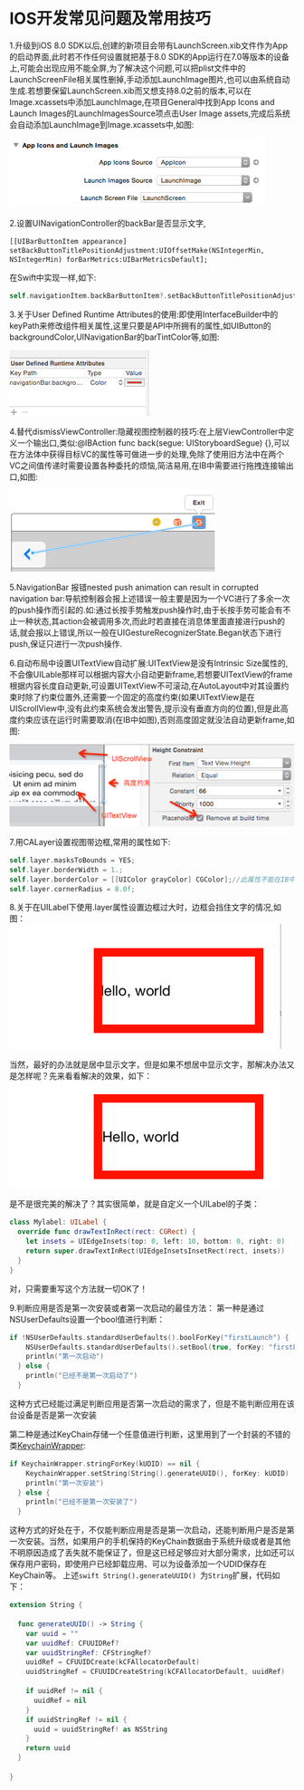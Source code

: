 IOS开发常见问题及常用技巧
========================= 

1.升级到iOS 8.0 SDK以后,创建的新项目会带有LaunchScreen.xib文件作为App的启动界面,此时若不作任何设置就把基于8.0 SDK的App运行在7.0等版本的设备上,可能会出现应用不能全屏,为了解决这个问题,可以把plist文件中的LaunchScreenFile相关属性删掉,手动添加LaunchImage图片,也可以由系统自动生成.若想要保留LaunchScreen.xib而又想支持8.0之前的版本,可以在Image.xcassets中添加LaunchImage,在项目General中找到App Icons and Launch Images的LaunchImagesSource项点击User Image assets,完成后系统会自动添加LaunchImage到Image.xcassets中,如图:

<img src="./imgCaps/1.png" />

2.设置UINavigationController的backBar是否显示文字,
```objc
[[UIBarButtonItem appearance] setBackButtonTitlePositionAdjustment:UIOffsetMake(NSIntegerMin, NSIntegerMin) forBarMetrics:UIBarMetricsDefault];
```

在Swift中实现一样,如下:

```swift
self.navigationItem.backBarButtonItem?.setBackButtonTitlePositionAdjustment(UIOffsetMake(CGFloat.min, CGFloat.min), forBarMetrics: UIBarMetrics.Default)
```
3.关于User Defined Runtime Attributes的使用:即使用InterfaceBuilder中的keyPath来修改组件相关属性,这里只要是API中所拥有的属性,如UIButton的backgroundColor,UINavigationBar的barTintColor等,如图:

<img src="/imgCaps/3.png" />

4.替代dismissViewController:隐藏视图控制器的技巧:在上层ViewController中定义一个输出口,类似:@IBAction func back(segue: UIStoryboardSegue) {},可以在方法体中获得目标VC的属性等可做进一步的处理,免除了使用旧方法中在两个VC之间值传递时需要设置各种委托的烦恼,简洁易用,在IB中需要进行拖拽连接输出口,如图:

<img src="/imgCaps/4.png" />

5.NavigationBar 报错nested push animation can result in corrupted navigation bar:导航控制器会报上述错误一般主要是因为一个VC进行了多余一次的push操作而引起的.如:通过长按手势触发push操作时,由于长按手势可能会有不止一种状态,其action会被调用多次,而此时若直接在消息体里面直接进行push的话,就会报以上错误,所以一般在UIGestureRecognizerState.Began状态下进行push,保证只进行一次push操作.

6.自动布局中设置UITextView自动扩展:UITextView是没有Intrinsic Size属性的,不会像UILable那样可以根据内容大小自动更新frame,若想要UITextView的frame根据内容长度自动更新,可设置UITextView不可滚动,在AutoLayout中对其设置约束时除了约束位置外,还需要一个固定的高度约束(如果UITextView是在UIScrollView中,没有此约束系统会发出警告,提示没有垂直方向的位置),但是此高度约束应该在运行时需要取消(在IB中如图),否则高度固定就没法自动更新frame,如图:

<img src="/imgCaps/6.png" />

7.用CALayer设置视图带边框,常用的属性如下:
```swift
self.layer.masksToBounds = YES;
self.layer.borderWidth = 1.;
self.layer.borderColor = [[UIColor grayColor] CGColor];//此属性不能在IB中设置,因为IB中并没有CGColor类型
self.layer.cornerRadius = 8.0f;
```

8.关于在UILabel下使用.layer属性设置边框过大时，边框会挡住文字的情况,如图：
<img src="/imgCaps/8-1.png">

当然，最好的办法就是居中显示文字，但是如果不想居中显示文字，那解决办法又是怎样呢？先来看看解决的效果，如下：
<img src="/imgCaps/8-2.png">

是不是很完美的解决了？其实很简单，就是自定义一个UILabel的子类：
```swift
class Mylabel: UILabel {
  override func drawTextInRect(rect: CGRect) {
    let insets = UIEdgeInsets(top: 0, left: 10, bottom: 0, right: 0)
    return super.drawTextInRect(UIEdgeInsetsInsetRect(rect, insets))
  }
}
```
对，只需要重写这个方法就一切OK了！

9.判断应用是否是第一次安装或者第一次启动的最佳方法：
  第一种是通过NSUserDefaults设置一个bool值进行判断：
  ```swift
  if !NSUserDefaults.standardUserDefaults().boolForKey("firstLaunch") {
      NSUserDefaults.standardUserDefaults().setBool(true, forKey: "firstLaunch")
      println("第一次启动")
    } else {
      println("已经不是第一次启动了")
    }
  ```
  这种方式已经能过满足判断应用是否第一次启动的需求了，但是不能判断应用在该台设备是否是第一次安装
  
  第二种是通过KeyChain存储一个任意值进行判断，这里用到了一个封装的不错的类[KeychainWrapper](https://github.com/DahanHu/KeychainWrapper):
  ```swift
  if KeychainWrapper.stringForKey(kUDID) == nil {
      KeychainWrapper.setString(String().generateUUID(), forKey: kUDID)
      println("第一次安装")
    } else {
      println("已经不是第一次安装了")
    }
  ```
  这种方式的好处在于，不仅能判断应用是否是第一次启动，还能判断用户是否是第一次安装。当然，如果用户的手机保持的KeyChain数据由于系统升级或者是其他不明原因造成了丢失就不能保证了，但是这已经足够应对大部分需求，比如还可以保存用户密码，即使用户已经卸载应用、可以为设备添加一个UDID保存在KeyChain等。
  上述```swift String().generateUUID() ```为```String```扩展，代码如下：
  ```swift
  extension String {
  
    func generateUUID() -> String {
      var uuid = ""
      var uuidRef: CFUUIDRef?
      var uuidStringRef: CFStringRef?
      uuidRef = CFUUIDCreate(kCFAllocatorDefault)
      uuidStringRef = CFUUIDCreateString(kCFAllocatorDefault, uuidRef)
      
      if uuidRef != nil {
        uuidRef = nil
      }
      if uuidStringRef != nil {
        uuid = uuidStringRef! as NSString
      }
      return uuid
    }
  
  }
  ```

